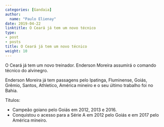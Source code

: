 ```yaml
---
categories: [Gandaia]
author:
  name: "Paulo Elienay"
date: 2019-04-22
linktitle: O Ceará já tem um novo técnico
type:
- post
- posts
title: O Ceará já tem um novo técnico
weight: 10
---
```

O Ceará já tem um novo treinador. Enderson Moreira assumirá o comando técnico do alvinegro.

Enderson Moreira já tem passagens pelo Ipatinga, Fluminense, Goiás, Grêmio, Santos, Athletico, América mineiro e o seu último trabalho foi no Bahia.

Títulos:

- Campeão goiano pelo Goiás em 2012, 2013 e 2016.
- Conquistou o acesso para a Série A em 2012 pelo Goiás e em 2017 pelo América mineiro.
